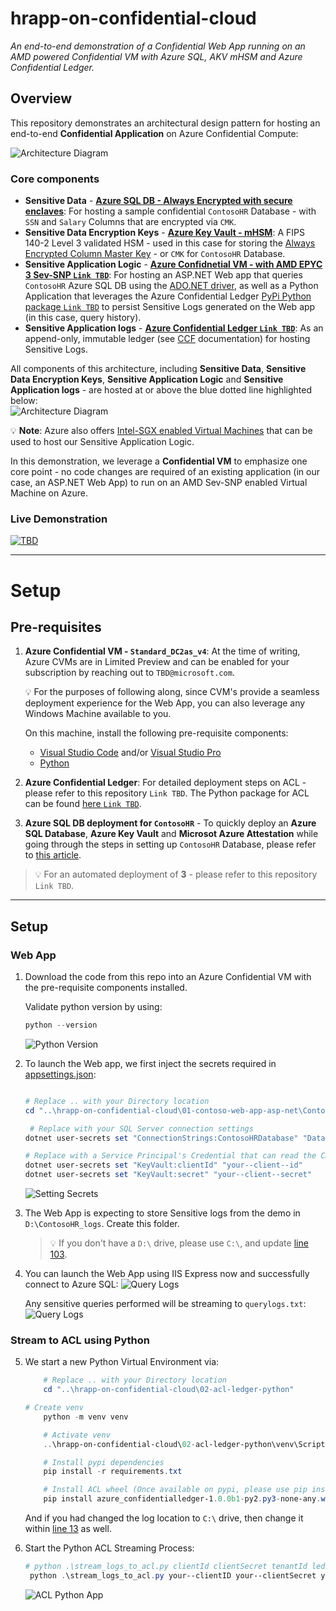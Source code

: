 # hrapp-on-confidential-cloud

_An end-to-end demonstration of a Confidential Web App running on an AMD powered Confidential VM with Azure SQL, AKV mHSM and Azure Confidential Ledger._

## Overview

This repository demonstrates an architectural design pattern for hosting an end-to-end **Confidential Application** on Azure Confidential Compute:<br>

![Architecture Diagram](images/Architecture-Diagram.png)

### Core components

- **Sensitive Data** - [**Azure SQL DB - Always Encrypted with secure enclaves**](https://docs.microsoft.com/en-us/azure/azure-sql/database/always-encrypted-with-secure-enclaves-landing): For hosting a sample confidential `ContosoHR` Database - with `SSN` and `Salary` Columns that are encrypted via `CMK`.
- **Sensitive Data Encryption Keys** - [**Azure Key Vault - mHSM**](https://docs.microsoft.com/en-us/azure/key-vault/managed-hsm/overview): A FIPS 140-2 Level 3 validated HSM - used in this case for storing the [Always Encrypted Column Master Key](https://docs.microsoft.com/en-us/sql/relational-databases/security/encryption/create-and-store-column-master-keys-always-encrypted?view=sql-server-ver15) - or `CMK` for `ContosoHR` Database.
- **Sensitive Application Logic** - [**Azure Confidnetial VM - with AMD EPYC 3 Sev-SNP `Link TBD`**](TBD): For hosting an ASP.NET Web app that queries `ContosoHR` Azure SQL DB using the [ADO.NET driver](https://docs.microsoft.com/en-us/sql/connect/ado-net/microsoft-ado-net-sql-server?view=azuresqldb-current), as well as a Python Application that leverages the Azure Confidential Ledger [PyPi Python package `Link TBD`](TBD) to persist Sensitive Logs generated on the Web app (in this case, query history).
- **Sensitive Application logs** - [**Azure Confidential Ledger `Link TBD`**](TBD): As an append-only, immutable ledger (see [CCF](https://microsoft.github.io/CCF/main/overview/concepts.html#ledger) documentation) for hosting Sensitive Logs.

All components of this architecture, including **Sensitive Data**, **Sensitive Data Encryption Keys**, **Sensitive Application Logic** and **Sensitive Application logs** - are hosted at or above the blue dotted line highlighted below: <br>
![Architecture Diagram](images/Architecture-Components.png)

💡 **Note**: Azure also offers [Intel-SGX enabled Virtual Machines](https://docs.microsoft.com/en-us/azure/confidential-computing/confidential-computing-enclaves#intel-sgx-enabled-virtual-machines) that can be used to host our Sensitive Application Logic.

In this demonstration, we leverage a **Confidential VM** to emphasize one core point - no code changes are required of an existing application (in our case, an ASP.NET Web App) to run on an AMD Sev-SNP enabled Virtual Machine on Azure.

### Live Demonstration

[![TBD](images/Build%20YouTube.png)](TBD)

---

# Setup

## Pre-requisites

1. **Azure Confidential VM - `Standard_DC2as_v4`**: At the time of writing, Azure CVMs are in Limited Preview and can be enabled for your subscription by reaching out to `TBD@microsoft.com`.

   💡 For the purposes of following along, since CVM's provide a seamless deployment experience for the Web App, you can also leverage any Windows Machine available to you.

   On this machine, install the following pre-requisite components:

   - [Visual Studio Code](https://code.visualstudio.com/) and/or [Visual Studio Pro](https://visualstudio.microsoft.com/vs/professional/)
   - [Python](https://www.python.org/downloads/release/python-385/)

2. **Azure Confidential Ledger**: For detailed deployment steps on ACL - please refer to this repository `Link TBD`. The Python package for ACL can be found [here `Link TBD`](TBD).

3. **Azure SQL DB deployment for `ContosoHR`** - To quickly deploy an **Azure SQL Database**, **Azure Key Vault** and **Microsot Azure Attestation** while going through the steps in setting up `ContosoHR` Database, please refer to [this article](https://docs.microsoft.com/en-us/azure/azure-sql/database/always-encrypted-enclaves-getting-started).

> 💡 For an automated deployment of **3** - please refer to this repository `Link TBD`.

---

## Setup

### Web App

1. Download the code from this repo into an Azure Confidential VM with the pre-requisite components installed.

   Validate python version by using:

   ```powershell
   python --version
   ```

   ![Python Version](images\01-python-version.png)

2. To launch the Web app, we first inject the secrets required in [appsettings.json](01-contoso-web-app-asp-net\ContosoHR\appsettings.json):

   ```powershell

   # Replace .. with your Directory location
   cd "..\hrapp-on-confidential-cloud\01-contoso-web-app-asp-net\ContosoHR"

    # Replace with your SQL Server connection settings
   dotnet user-secrets set "ConnectionStrings:ContosoHRDatabase" "Data Source = your--azure--sqlserver.database.windows.net; Initial Catalog = ContosoHR; Column Encryption Setting = Enabled;Attestation Protocol = AAS; Enclave Attestation Url = https://your--attestation--url.eus.attest.azure.net/attest/SgxEnclave; User Id = your--sql--username; Password = your--sql--password"

   # Replace with a Service Principal's Credential that can read the CMK from AKV
   dotnet user-secrets set "KeyVault:clientId" "your--client--id"
   dotnet user-secrets set "KeyVault:secret" "your--client--secret"
   ```

   ![Setting Secrets](images\02-setting-secrets.png)

3. The Web App is expecting to store Sensitive logs from the demo in `D:\ContosoHR_logs`. Create this folder.

   > 💡 If you don't have a `D:\` drive, please use `C:\`, and update [line 103](01-contoso-web-app-asp-net\ContosoHR\Controllers\EmployeeController.cs).

4. You can launch the Web App using IIS Express now and successfully connect to Azure SQL:
   ![Query Logs](images\03-IISLogs.gif)

   Any sensitive queries performed will be streaming to `querylogs.txt`:
   ![Query Logs](images\04-sensitive-queries.png)

### Stream to ACL using Python

5. We start a new Python Virtual Environment via:

   ```powershell
       # Replace .. with your Directory location
       cd "..\hrapp-on-confidential-cloud\02-acl-ledger-python"

   # Create venv
       python -m venv venv

       # Activate venv
       ..\hrapp-on-confidential-cloud\02-acl-ledger-python\venv\Scripts\Activate.ps1

       # Install pypi dependencies
       pip install -r requirements.txt

       # Install ACL wheel (Once available on pypi, please use pip install azure-confidentialledger instead)
       pip install azure_confidentialledger-1.0.0b1-py2.py3-none-any.whl

   ```

   And if you had changed the log location to `C:\` drive, then change it within [line 13](02-acl-ledger-python\stream_logs_to_acl.py) as well.

6. Start the Python ACL Streaming Process:

   ```powershell
   # python .\stream_logs_to_acl.py clientId clientSecret tenantId ledgerID
    python .\stream_logs_to_acl.py your--clientID your--clientSecret your--tenantId your--unique--ledger
   ```

   ![ACL Python App](images\05-python-app.png)
